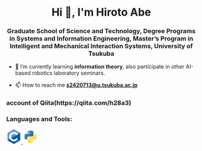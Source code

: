 <h1 align="center">Hi 👋, I'm Hiroto Abe</h1>
<h3 align="center">Graduate School of Science and Technology, Degree Programs in Systems and Information Engineering, Master’s Program in Intelligent and Mechanical Interaction Systems, University of Tsukuba</h3>

- 🌱 I’m currently learning **information theory**, also participate in other AI-based robotics laboratory seminars.

- 📫 How to reach me **s2420713@u.tsukuba.ac.jp**

<p align="left">
</p>

<h3 align="left">account of Qiita(https://qiita.com/h28a3)</h3>

<h3 align="left">Languages and Tools:</h3>
<p align="left"> <a href="https://www.cprogramming.com/" target="_blank" rel="noreferrer"> <img src="https://raw.githubusercontent.com/devicons/devicon/master/icons/c/c-original.svg" alt="c" width="40" height="40"/> </a> <a href="https://www.python.org" target="_blank" rel="noreferrer"> <img src="https://raw.githubusercontent.com/devicons/devicon/master/icons/python/python-original.svg" alt="python" width="40" height="40"/> </a> </p>
